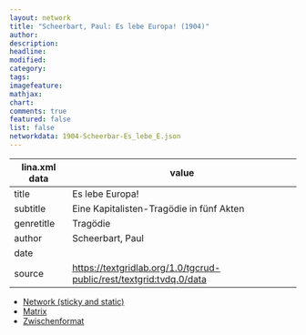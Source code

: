 ```yaml
---
layout: network
title: "Scheerbart, Paul: Es lebe Europa! (1904)"
author:
description:
headline:
modified:
category:
tags:
imagefeature: 
mathjax: 
chart: 
comments: true
featured: false
list: false
networkdata: 1904-Scheerbar-Es_lebe_E.json
---
```

lina.xml data  | value
------------- | -------------
title|Es lebe Europa!
subtitle|Eine Kapitalisten-Tragödie in fünf Akten
genretitle|Tragödie
author|Scheerbart, Paul
date|
source|https://textgridlab.org/1.0/tgcrud-public/rest/textgrid:tvdq.0/data


* [Network (sticky and static)](/network34)
* [Matrix](/matrix34)
* [Zwischenformat](/lina34 )
